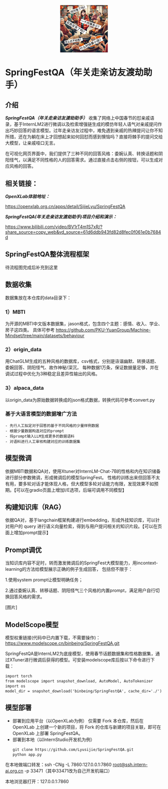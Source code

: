 <div align="center">
    <img src="https://github.com/Everfighting/SpringFestQA/blob/main/assets/logo.jpeg" width=30% />
</div>

# SpringFestQA（年关走亲访友渡劫助手）

## 介绍
***SpringFestQA（年关走亲访友渡劫助手）***
收集了网络上中国春节的怼亲戚语录，基于InternLM2进行微调以及检索增强链生成的模仿年轻人语气对亲戚提问作出巧妙回答的语言模型。过年走亲访友过程中，难免遇到亲戚的热辣提问让你不知所措，还在为躺在床上才回想起来如何回怼而感到懊恼吗？直接将棘手的提问交给大模型，让亲戚哑口无言。
    
在可视化网页界面中，我们提供了三种不同的回答风格：委婉认真、转换话题和阴阳怪气，以满足不同性格的人的回答需求。通过直接点击右侧的按钮，可以生成对应风格的回答。

## 相关链接：
***OpenXLab体验地址：***

https://openxlab.org.cn/apps/detail/SijieLyu/SpringFestQA

***SpringFestQA(年关走亲访友渡劫助手)项目介绍和演示：***

https://www.bilibili.com/video/BV1rT4m1S7xR/?share_source=copy_web&vd_source=61d6ddb943fd82d8fec0f061e0b7684d
## SpringFestQA整体流程框架
待流程图完成后补充到这里

## 数据收集
数据集放在本仓库的data目录下：
### 1）MBTI
为开源的MBTI中文版本数据集，jason格式，包含四个主题：感情、收入、学业、房子这四类。
具体可参考 https://github.com/PKU-YuanGroup/Machine-Mindset/tree/main/datasets/behaviour
### 2）origin_data
用ChatGLM生成的五种风格的数据库，csv格式，分别是诙谐幽默、转换话题、委婉回答、阴阳怪气、故作神秘/深沉，
每种数据1万条，保证数据量足够，并在调试过程中优化为3种稳定且差异性输出的风格。
### 3）alpaca_data
以origin_data为原始数据转换成的json格式数据，转换代码可参考convert.py

### 基于大语言模型的数据增广方法
    - 先行人工拟定对于回答的基于不同风格的少量样例数据
    - 根据少量数据构造对应的prompt
    - 将prompt输入LLM生成更多的数据语料
    - 对语料进行人工审核构建对应的训练数据集

## 模型微调
依据MBTI数据和QA对，使用Xtuner对InternLM-Chat-7B的性格和内在知识储备进行部分参数微调，形成微调后的模型SpringFest。
性格的训练出来但回答不太有用，要多轮对话才能体现人格，但大模型多轮对话能力有限，发现效果不如预期。【可以在gradio页面上增加I/E选项，后端可调用不同模型】

## 构建知识库（RAG）
依据QA对，基于langchain框架构建进行embedding，形成外挂知识库，可以针对用户的 query 进行语义向量检索，得到与用户提问相关的知识片段。【可以在页面上增加prompt提示】

## Prompt调优

当知识库内容不足时，转而激发微调后的SpringFest大模型能力，用incontext-learning的方法给模型展示正确的例子生成回答，
包括但不限于：

1.使用system prompt让模型明确任务；

2.通过委婉认真、转移话题、阴阳怪气三个风格的内置prompt，满足用户自行切换回答风格的需求。

[图片]

## ModelScope模型
模型权重链接(代码中已内置下载，不需要操作)：https://www.modelscope.cn/binbeing/SpringFestQA.git

SpringFestQA是InternLM2为底座模型，使用春节话题数据集和性格数据集，通过XTuner进行微调后获得的模型。可安装modelscope库后按以下命令进行下载：
```
import torch
from modelscope import snapshot_download, AutoModel, AutoTokenizer
import os
model_dir = snapshot_download('binbeing/SpringFestQA', cache_dir='./')
```
## 模型部署
- 部署到应用平台（以OpenXLab为例）
仅需要 Fork 本仓库，然后在 OpenXLab 上创建一个新的项目，将 Fork 的仓库与新建的项目关联，即可在 OpenXLab 上部署 SpringFestQA。
- 部署到本地（以InternStudio开发机为例）
    ```
    git clone https://github.com/Lyusijie/SpringFestQA.git
    python app.py
    ```
在本地做端口转发：ssh -CNg -L 7860:127.0.0.1:7860 root@ssh.intern-ai.org.cn -p 33471（其中33471改为自己开发机端口）

  本地浏览器打开：127.0.0.1:7860
